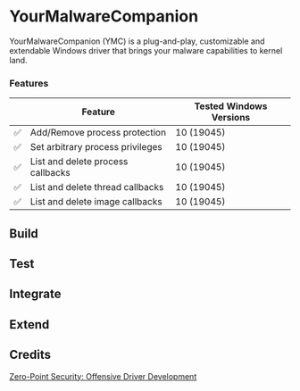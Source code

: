 # YourMalwareCompanion
YourMalwareCompanion (YMC) is a plug-and-play, customizable and extendable Windows driver that brings your malware capabilities to kernel land.

### Features
| |Feature       | Tested Windows Versions |     
|-|--------------|-------------------------|
|✅|Add/Remove process protection |  10 (19045) |
|✅|Set arbitrary process privileges |  10 (19045) |
|✅|List and delete process callbacks|  10 (19045) |
|✅|List and delete thread callbacks|  10 (19045) |
|✅|List and delete image callbacks|  10 (19045) |

## Build

## Test

## Integrate

## Extend

## Credits
[Zero-Point Security: Offensive Driver Development](https://training.zeropointsecurity.co.uk/courses/offensive-driver-development)
